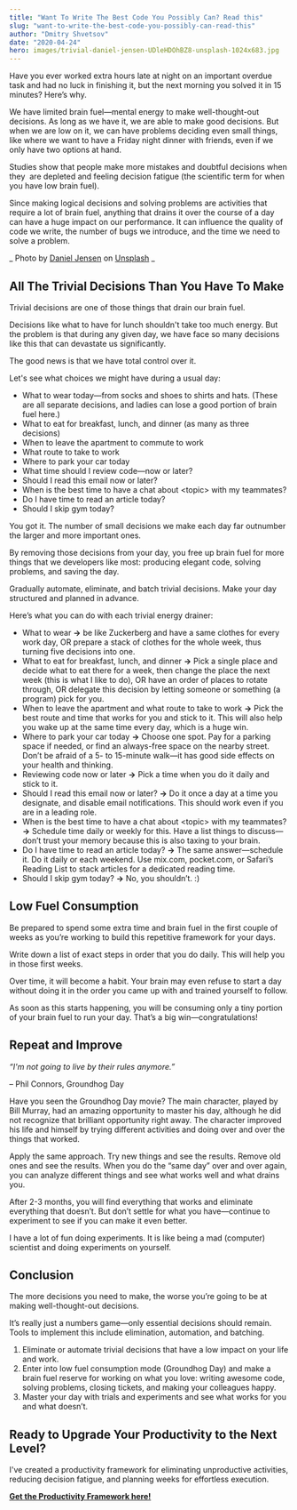 ```yaml
---
title: "Want To Write The Best Code You Possibly Can? Read this"
slug: "want-to-write-the-best-code-you-possibly-can-read-this"
author: "Dmitry Shvetsov"
date: "2020-04-24"
hero: images/trivial-daniel-jensen-UDleHDOhBZ8-unsplash-1024x683.jpg
---
```


Have you ever worked extra hours late at night on an important overdue task and had no luck in finishing it, but the next morning you solved it in 15 minutes? Here’s why.

We have limited brain fuel—mental energy to make well-thought-out decisions. As long as we have it, we are able to make good decisions. But when we are low on it, we can have problems deciding even small things,  like where we want to have a Friday night dinner with friends, even if we only have two options at hand.

Studies show that people make more mistakes and doubtful decisions when they  are depleted and feeling decision fatigue (the scientific term for when you have low brain fuel).

Since making logical decisions and solving problems are activities that require a lot of brain fuel, anything that drains it over the course of a day can have a huge impact on our performance. It can influence the quality of code we write, the number of bugs we introduce, and the time we need to solve a problem.

_ Photo by [Daniel Jensen](https://unsplash.com/@dallehj?utm_source=unsplash&utm_medium=referral&utm_content=creditCopyText) on [Unsplash](https://unsplash.com/?utm_source=unsplash&utm_medium=referral&utm_content=creditCopyText) _

## All The Trivial Decisions Than You Have To Make

Trivial decisions are one of those things that drain our brain fuel.

Decisions like what to have for lunch shouldn't take too much energy. But the problem is that during any given day, we have face so many decisions like this that can devastate us significantly.

The good news is that we have total control over it.

Let's see what choices we might have during a usual day:

- What to wear today—from socks and shoes to shirts and hats. (These are all separate decisions, and ladies can lose a good portion of brain fuel here.)
- What to eat for breakfast, lunch, and dinner (as many as three decisions)
- When to leave the apartment to commute to work
- What route to take to work
- Where to park your car today
- What time should I review code—now or later?
- Should I read this email now or later?
- When is the best time to have a chat about &lt;topic&gt; with my teammates?
- Do I have time to read an article today?
- Should I skip gym today?

You got it. The number of small decisions we make each day far outnumber the larger and more important ones.

<div class="Image__Small">
  <Tweet tweetId="1253708481481375744" />
</div>

By removing those decisions from your day, you free up brain fuel for more things that we developers like most: producing elegant code, solving problems, and saving the day.

Gradually automate, eliminate, and batch trivial decisions. Make your day structured and planned in advance.

Here’s what you can do with each trivial energy drainer:

- What to wear **→** be like Zuckerberg and have a same clothes for every work day, OR prepare a stack of clothes for the whole week, thus turning five decisions into one.
- What to eat for breakfast, lunch, and dinner **→** Pick a single place and decide what to eat there for a week, then change the place the next week (this is what I like to do), OR have an order of places to rotate through, OR delegate this decision by letting someone or something (a program) pick for you.
- When to leave the apartment and what route to take to work **→** Pick the best route and time that works for you and stick to it. This will also help you wake up at the same time every day, which is a huge win.
- Where to park your car today **→** Choose one spot. Pay for a parking space if needed, or find an always-free space on the nearby street. Don’t be afraid of a 5- to 15-minute walk—it has good side effects on your health and thinking.
- Reviewing code now or later **→** Pick a time when you do it daily and stick to it.
- Should I read this email now or later? **→** Do it once a day at a time you designate, and disable email notifications. This should work even if you are in a leading role.
- When is the best time to have a chat about &lt;topic&gt; with my teammates? **→** Schedule time daily or weekly for this. Have a list things to discuss—don’t trust your memory because this is also taxing to your brain.
- Do I have time to read an article today? **→** The same answer—schedule it. Do it daily or each weekend. Use mix.com, pocket.com, or Safari’s Reading List to stack articles for a dedicated reading time.
- Should I skip gym today? **→** No, you shouldn’t. :)

## Low Fuel Consumption

Be prepared to spend some extra time and brain fuel in the first couple of weeks as you’re working to build this repetitive framework for your days.

Write down a list of exact steps in order that you do daily. This will help you in those first weeks.

Over time, it will become a habit. Your brain may even refuse to start a day without doing it in the order you came up with and trained yourself to follow.

As soon as this starts happening, you will be consuming only a tiny portion of your brain fuel to run your day. That’s a big win—congratulations!

## Repeat and Improve

_“I'm not going to live by their rules anymore.”_

– Phil Connors, Groundhog Day

Have you seen the Groundhog Day movie? The main character, played by Bill Murray, had an amazing opportunity to master his day, although he did not recognize that brilliant opportunity right away. The character improved his life and himself by trying different activities and doing over and over the things that worked.

Apply the same approach. Try new things and see the results. Remove old ones and see the results. When you do the “same day” over and over again, you can analyze different things and see what works well and what drains you.

After 2-3 months, you will find everything that works and eliminate everything that doesn’t. But don’t settle for what you have—continue to experiment to see if you can make it even better.

I have a lot of fun doing experiments. It is like being a mad (computer) scientist and doing experiments on yourself.

## Conclusion

The more decisions you need to make, the worse you’re going to be at making well-thought-out decisions.

It’s really just a numbers game—only essential decisions should remain. Tools to implement this include elimination, automation, and batching.

1. Eliminate or automate trivial decisions that have a low impact on your life and work.
2. Enter into low fuel consumption mode (Groundhog Day) and make a brain fuel reserve for working on what you love: writing awesome code, solving problems, closing tickets, and making your colleagues happy.
3. Master your day with trials and experiments and see what works for you and what doesn’t.

## Ready to Upgrade Your Productivity to the Next Level?

I've created a productivity framework for eliminating unproductive activities, reducing decision fatigue, and planning weeks for effortless execution.

**[Get the Productivity Framework here!](https://give.iamdi.dev/productivity-framework-for-programmers)**
